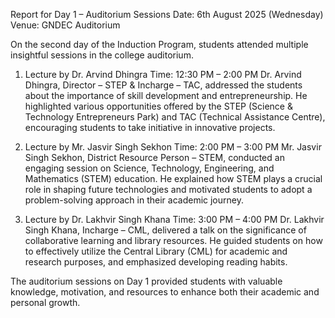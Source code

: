 Report for Day 1 – Auditorium Sessions
Date: 6th August 2025 (Wednesday)
Venue: GNDEC Auditorium

On the second day of the Induction Program, students attended multiple insightful sessions in the college auditorium.

1. Lecture by Dr. Arvind Dhingra
Time: 12:30 PM – 2:00 PM
Dr. Arvind Dhingra, Director – STEP & Incharge – TAC, addressed the students about the importance of skill development and entrepreneurship. He highlighted various opportunities offered by the STEP (Science & Technology Entrepreneurs Park) and TAC (Technical Assistance Centre), encouraging students to take initiative in innovative projects.


2. Lecture by Mr. Jasvir Singh Sekhon
Time: 2:00 PM – 3:00 PM
Mr. Jasvir Singh Sekhon, District Resource Person – STEM, conducted an engaging session on Science, Technology, Engineering, and Mathematics (STEM) education. He explained how STEM plays a crucial role in shaping future technologies and motivated students to adopt a problem-solving approach in their academic journey.


3. Lecture by Dr. Lakhvir Singh Khana
Time: 3:00 PM – 4:00 PM
Dr. Lakhvir Singh Khana, Incharge – CML, delivered a talk on the significance of collaborative learning and library resources. He guided students on how to effectively utilize the Central Library (CML) for academic and research purposes, and emphasized developing reading habits.



The auditorium sessions on Day 1 provided students with valuable knowledge, motivation, and resources to enhance both their academic and personal growth.


